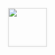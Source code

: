 <a href="https://discord.com/users/859784549063196722">
<img height="80px" src="https://discord.c99.nl/widget/theme-1/859784549063196722.png" />
</a>
